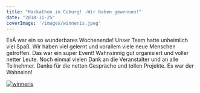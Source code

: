```yaml
---
title: "Hackathon in Coburg! -Wir haben gewonnen!"
date: "2018-11-25"
coverImage: '/images/winneris.jpeg'
---
```


EsÂ war ein so wunderbares Wochenende! Unser Team hatte unheimlich viel Spaß. Wir haben viel gelernt und vorallem viele neue Menschen getroffen. Das war ein super Event! Wahnsinnig gut organisiert und voller netter Leute. Noch einmal vielen Dank an die Veranstalter und an alle Teilnehmer. Danke für die netten Gespräche und tollen Projekte. Es war der Wahnsinn!

[![winneris](../images/winneris.jpeg)](https://hackzogtum-coburg.de/wp-content/uploads/2018/11/winneris.jpeg)
